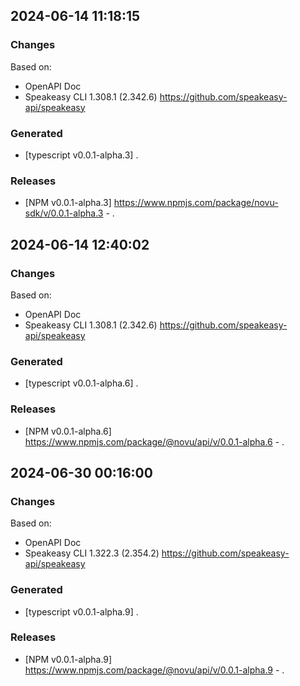 

## 2024-06-14 11:18:15
### Changes
Based on:
- OpenAPI Doc  
- Speakeasy CLI 1.308.1 (2.342.6) https://github.com/speakeasy-api/speakeasy
### Generated
- [typescript v0.0.1-alpha.3] .
### Releases
- [NPM v0.0.1-alpha.3] https://www.npmjs.com/package/novu-sdk/v/0.0.1-alpha.3 - .

## 2024-06-14 12:40:02
### Changes
Based on:
- OpenAPI Doc  
- Speakeasy CLI 1.308.1 (2.342.6) https://github.com/speakeasy-api/speakeasy
### Generated
- [typescript v0.0.1-alpha.6] .
### Releases
- [NPM v0.0.1-alpha.6] https://www.npmjs.com/package/@novu/api/v/0.0.1-alpha.6 - .

## 2024-06-30 00:16:00
### Changes
Based on:
- OpenAPI Doc  
- Speakeasy CLI 1.322.3 (2.354.2) https://github.com/speakeasy-api/speakeasy
### Generated
- [typescript v0.0.1-alpha.9] .
### Releases
- [NPM v0.0.1-alpha.9] https://www.npmjs.com/package/@novu/api/v/0.0.1-alpha.9 - .